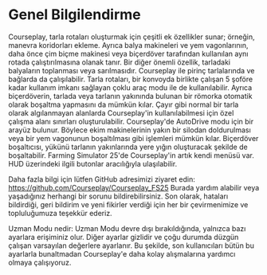 # Genel Bilgilendirme


Courseplay, tarla rotaları oluşturmak için çeşitli ek özellikler sunar; örneğin, manevra koridorları ekleme.
Ayrıca balya makineleri ve yem vagonlarının, daha önce çim biçme makinesi veya biçerdöver tarafından kullanılan aynı rotada çalıştırılmasına olanak tanır. 
Bir diğer önemli özellik, tarladaki balyaların toplanması veya sarılmasıdır.
Courseplay ile pirinç tarlalarında ve bağlarda da çalışılabilir.
Tarla rotaları, bir konvoyda birlikte çalışan 5 şoföre kadar kullanım imkanı sağlayan çoklu araç modu ile de kullanılabilir.
Ayrıca biçerdöverin, tarlada veya tarlanın yakınında bulunan bir römorka otomatik olarak boşaltma yapmasını da mümkün kılar.
Çayır gibi normal bir tarla olarak algılanmayan alanlarda Courseplay'in kullanılabilmesi için özel çalışma alanı sınırları oluşturulabilir.
Courseplay'de AutoDrive modu için bir arayüz bulunur. Böylece ekim makinelerinin yakın bir silodan doldurulması veya bir yem vagonunun boşaltılması gibi işlemleri mümkün kılar.
Biçerdöver boşaltıcısı, yükünü tarlanın yakınlarında yere yığın oluşturacak şekilde de boşaltabilir.
Farming Simulator 25'de Courseplay'in artık kendi menüsü var. HUD üzerindeki ilgili butonlar aracılığıyla ulaşılabilir.

Daha fazla bilgi için lütfen GitHub adresimizi ziyaret edin: https://github.com/Courseplay/Courseplay_FS25
Burada yardım alabilir veya yaşadığınız herhangi bir sorunu bildirebilirsiniz.
Son olarak, hataları bildirdiği, geri bildirim ve yeni fikirler verdiği için her bir çevirmenimize ve topluluğumuza teşekkür ederiz.

Uzman Modu nedir:
Uzman Modu devre dışı bırakıldığında, yalnızca bazı ayarlara erişiminiz olur.
Diğer ayarlar gizlidir ve çoğu durumda düzgün çalışan varsayılan değerlere ayarlanır.
Bu şekilde, son kullanıcıları bütün bu ayarlarla bunaltmadan Courseplay'e daha kolay alışmalarına yardımcı olmaya çalışıyoruz.


